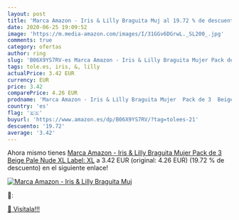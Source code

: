 ```yaml
---
layout: post
title: 'Marca Amazon - Iris & Lilly Braguita Muj al 19.72 % de descuento'
date: 2020-06-25 19:09:52
image: 'https://m.media-amazon.com/images/I/31GGv6DGrwL._SL200_.jpg'
comments: true
category: ofertas
author: ring
slug: 'B06X9YS7RV-es Marca Amazon - Iris & Lilly Braguita Mujer Pack de 3 Beige...'
tags: tole.es, iris, &, lilly
actualPrice: 3.42 EUR
currency: EUR
price: 3.42
comparePrice: 4.26 EUR
prodname: 'Marca Amazon - Iris & Lilly Braguita Mujer  Pack de 3  Beige  Pale Nude   XL  Label: XL'
country: 'es'
flag: '🇪🇸'
buyurl: 'https://www.amazon.es/dp/B06X9YS7RV/?tag=tolees-21'
descuento: '19.72'
average: '3.42'
---
```


Ahora mismo tienes [Marca Amazon - Iris & Lilly Braguita Mujer  Pack de 3  Beige  Pale Nude   XL  Label: XL](https://www.amazon.es/dp/B06X9YS7RV/?tag=tolees-21) a 3.42 EUR (original: 4.26 EUR) (19.72 %  de descuento) en el siguiente enlace!

[![Marca Amazon - Iris & Lilly Braguita Muj](https://m.media-amazon.com/images/I/31GGv6DGrwL._SL200_.jpg)](https://www.amazon.es/dp/B06X9YS7RV/?tag=tolees-21)

🔎:


[🛒 Visítala!!!](https://www.amazon.es/dp/B06X9YS7RV/?tag=tolees-21)
